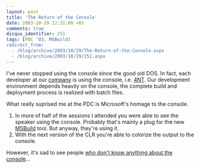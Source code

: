```yaml
---
layout: post
title: 'The Return of the Console'
date: 2003-10-29 12:31:00 +01
comments: true
disqus_identifier: 251
tags: [PDC '03, MSBuild]
redirect_from:
  - /blog/archive/2003/10/29/The-Return-of-the-Console.aspx
  - /blog/archive/2003/10/29/251.aspx
---
```


I've never stopped using the console since the good old DOS. In fact, each developer at our [company](http://www.cycos.com/) is using the console, i.e. [4NT](http://www.jpsoft.com/4ntdes.htm). Our development environment depends heavily on the console, the complete build and deployment process is realized with batch files.

What really suprised me at the PDC is Microsoft's homage to the console.

1.  In more of half of the sessions I attended you were able to see the speaker using the console. Probably that's mainly a plug for the new [MSBuild](/archive/2003/10/27/tls347-introducing-msbuild-the-universal-build-engine-for-visual-studio-whidbey-and-longhorn/) tool. But anyway, they're using it.
2.  With the next version of the CLR you're able to colorize the output to the console.

However, it's sad to see people [who don't know anything about the console](http://www.codeproject.com/threads/pausep.asp?msg=296675#xx296675xx)...

